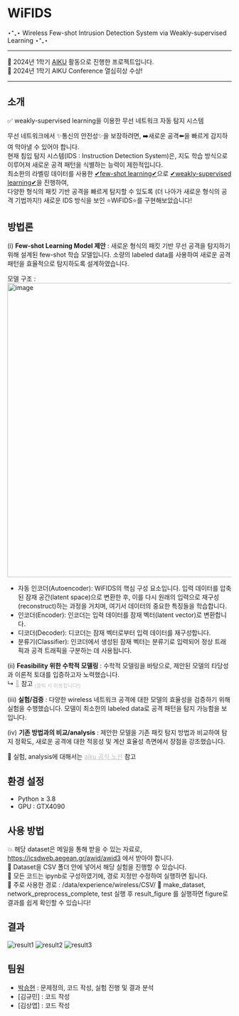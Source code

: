 # WiFIDS
⋆⁺₊⋆ Wireless Few-shot Intrusion Detection System via Weakly-supervised Learning ⋆⁺₊⋆

---

📢 2024년 1학기 [AIKU](https://github.com/AIKU-Official) 활동으로 진행한 프로젝트입니다. <br />
🎉 2024년 1학기 AIKU Conference 열심히상 수상!

---
    
## 소개

✅ weakly-supervised learning을 이용한 무선 네트워크 자동 탐지 시스템

무선 네트워크에서 ✨통신의 안전성✨을 보장하려면, ➡️새로운 공격⬅️을 빠르게 감지하여 막아낼 수 있어야 합니다. <br />
현재 침입 탐지 시스템(IDS : Instruction Detection System)은, 지도 학습 방식으로 이루어져 새로운 공격 패턴을 식별하는 능력이 제한적입니다. <br />
최소한의 라벨링 데이터를 사용한 <ins>✔few-shot learning✔</ins>으로 <ins>✔weakly-supervised learning✔</ins>을 진행하여, <br />
다양한 형식의 패킷 기반 공격을 빠르게 탐지할 수 있도록 (더 나아가 새로운 형식의 공격 기법까지!) 새로운 IDS 방식을 보인 ⭐WiFIDS⭐를 구현해보았습니다!


## 방법론

(i) **Few-shot Learning Model 제안** : 새로운 형식의 패킷 기반 무선 공격을 탐지하기 위해 설계된 few-shot 학습 모델입니다. 소량의 labeled data를 사용하여 새로운 공격 패턴을 효율적으로 탐지하도록 설계하였습니다. 

모델 구조 : <img width="661" alt="image" src="https://github.com/seunghyun-24/WiFIDS/assets/98291947/3d5e6af3-56b1-46c2-9fa9-5f71ae8396ef">

- 자동 인코더(Autoencoder): WiFIDS의 핵심 구성 요소입니다. 입력 데이터를 압축된 잠재 공간(latent space)으로 변환한 후, 이를 다시 원래의 입력으로 재구성(reconstruct)하는 과정을 거치며, 여기서 데이터의 중요한 특징들을 학습합니다. 
- 인코더(Encoder): 인코더는 입력 데이터를 잠재 벡터(latent vector)로 변환합니다.
- 디코더(Decoder): 디코더는 잠재 벡터로부터 입력 데이터를 재구성합니다.
- 분류기(Classifier): 인코더에서 생성된 잠재 벡터는 분류기로 입력되어 정상 트래픽과 공격 트래픽을 구분하는 데 사용됩니다.


(ii) **Feasibility 위한 수학적 모델링** : 수학적 모델링을 바탕으로, 제안된 모델의 타당성과 이론적 토대를 입증하고자 노력했습니다. <br />
↳ <a href="https://seunghyun-24.notion.site/AIKU-_-WiFIDS-Math-detail-98250f663b754e79b8d381207e3e7c7c?pvs=4" style="color: #C0C0C0;">📝</a> 참고 
<sub><span style="color: #C0C0C0;">(클릭 시 이동합니다!)</span></sub>


(iii) **실험/검증** : 다양한 wireless 네트워크 공격에 대한 모델의 효율성을 검증하기 위해 실험을 수행했습니다. 모델이 최소한의 labeled data로 공격 패턴을 탐지 가능함을 보입니다. <br />

(iv) **기존 방법과의 비교/analysis** : 제안한 모델을 기존 패킷 탐지 방법과 비교하여 탐지 정확도, 새로운 공격에 대한 적응성 및 계산 효율성 측면에서 장점을 강조했습니다. <br />

💜 실험, analysis에 대해서는 <a href="https://aiku.notion.site/WiFIDS-29b8250399f640599fafe9f0faa4e992?pvs=4" style="color: #C0C0C0;">aiku 공식 노션</a> 참고

## 환경 설정

- Python ≥ 3.8 
- GPU : GTX4090
  

## 사용 방법
💥 해당 dataset은 메일을 통해 받을 수 있는 자료로, https://icsdweb.aegean.gr/awid/awid3 에서 받아야 합니다. <br />
📁 Dataset을 CSV 폴더 안에 넣어서 해당 실험을 진행할 수 있습니다. <br />
🐍 모든 코드는 ipynb로 구성하였기에, 경로 지정만 수정하여 실행하면 됩니다. <br />
👀 주로 사용한 경로 : /data/experience/wireless/CSV/
🤍 make_dataset, network_preprocess_complete, test 실행 후 result_figure 를 실행하면 figure로 결과를 쉽게 확인할 수 있습니다! 

## 결과
![result1](https://github.com/seunghyun-24/WiFIDS/assets/98291947/33cc6a34-2139-4c20-9c2a-b1b065b83142)
![result2](https://github.com/seunghyun-24/WiFIDS/assets/98291947/091869ab-c888-4e0c-b291-0b842a22ad29)
![result3](https://github.com/seunghyun-24/WiFIDS/assets/98291947/1db11999-1ca2-4918-8b14-b680b49cfbe4)

## 팀원

- [박승현](https://github.com/seunghyun-24?tab=repositories) : 문제정의, 코드 작성, 실험 진행 및 결과 분석
- [김규민] : 코드 작성
- [김상엽] : 코드 작성

